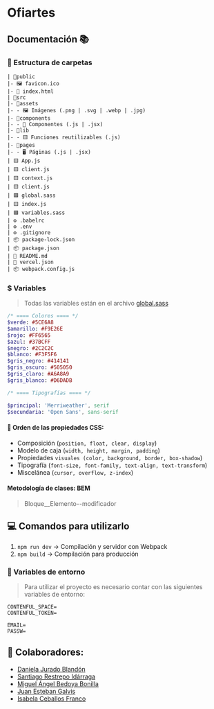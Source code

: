 # Ofiartes

## Documentación 📚

### 📂 Estructura de carpetas

```
| 📁public
|- 🖼 favicon.ico
|- 📙 index.html
| 📁src
|- 📁assets
|- - 🖼 Imágenes (.png | .svg | .webp | .jpg)
|- 📁components
|- - 🧩 Componentes (.js | .jsx)
|- 📁lib
|- - 🟨 Funciones reutilizables (.js)
|- 📁pages
|- - 🖥 Páginas (.js | .jsx)
| 🟨 App.js
| 🟨 client.js
| 🟨 context.js
| 🟨 client.js
| 🟪 global.sass
| 🟨 index.js
| 🟪 variables.sass
| ⚙ .babelrc
| ⚙ .env
| ⚙ .gitignore
| 📦 package-lock.json
| 📦 package.json
| 📄 README.md
| 🚀 vercel.json
| 📦 webpack.config.js
```

### $ Variables
> Todas las variables están en el archivo [global.sass](https://github.com/JuanesGalvis/Ofiartes/blob/master/src/global.sass "global.sass")

````sass
/* ==== Colores ==== */  
$verde: #5CE6A8
$amarillo: #F9E26E
$rojo: #FF6565
$azul: #37BCFF
$negro: #2C2C2C
$blanco: #F3F5F6
$gris_negro: #414141
$gris_oscuro: #505050
$gris_claro: #A6A8A9
$gris_blanco: #D6DADB

/* ==== Tipografías ==== */

$principal: 'Merriweather', serif
$secundaria: 'Open Sans', sans-serif
````
#### 📘 Orden de las propiedades CSS:
- Composición (`position, float, clear, display`)
- Modelo de caja (`width, height, margin, padding`)
- Propiedades `visuales (color, background, border, box-shadow`)
- Tipografía (`font-size, font-family, text-align, text-transform`)
- Miscelánea (`cursor, overflow, z-index`)

#### Metodología de clases: BEM
> Bloque__Elemento--modificador

## 💻 Comandos para utilizarlo
1. `npm run dev` -> Compilación y servidor con Webpack
2. `npm build` -> Compilación para producción

### 🔐 Variables de entorno
> Para utilizar el proyecto es necesario contar con las siguientes variables de entorno:

````env
CONTENFUL_SPACE=
CONTENFUL_TOKEN=

EMAIL=
PASSW=
````

## 👥 Colaboradores:
- [Daniela Jurado Blandón](https://github.com/dionej11 "Daniela Jurado Blandón")
- [Santiago Restrepo Idárraga](https://github.com/Santiago-Restrepo "Santiago Restrepo Idárraga")
- [Miguel Ángel Bedoya Bonilla](https://github.com/MiguelABoni "Miguel Ángel Bedoya Bonilla")
- [Juan Esteban Galvis](https://github.com/JuanesGalvis "Juan Esteban Galvis")
- [Isabela Ceballos Franco](https://github.com/IsabelaCeballos "Isabela Ceballos Franco")
